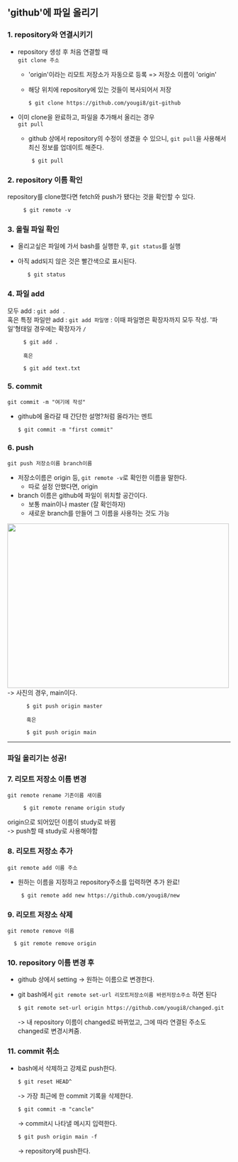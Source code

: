 ## 'github'에 파일 올리기  

### 1. repository와 연결시키기
* repository 생성 후 처음 연결할 때    
 `git clone 주소`  
   * 'origin'이라는 리모트 저장소가 자동으로 등록 => 저장소 이름이 'origin'  
   * 해당 위치에 repository에 있는 것들이 복사되어서 저장  

         $ git clone https://github.com/yougi8/git-github  
         
 * 이미 clone을 완료하고, 파일을 추가해서 올리는 경우  
  `git pull`  
    * github 상에서 repository의 수정이 생겼을 수 있으니, `git pull`을 사용해서 최신 정보를 업데이트 해준다.  
    
           $ git pull   
         
         
### 2. repository 이름 확인  
repository를 clone했다면 fetch와 push가 됐다는 것을 확인할 수 있다.  

         $ git remote -v  
         
### 3. 올릴 파일 확인  
* 올리고싶은 파일에 가서 bash를 실행한 후, `git status`를 실행  
* 아직 add되지 않은 것은 빨간색으로 표시된다.  
      
         $ git status  

### 4. 파일 add  
모두 add : `git add . `  
혹은 특정 파일만 add : `git add 파일명`  : 이때 파일명은 확장자까지 모두 작성. '파일'형태일 경우에는 확장자가 `/`  

         $ git add . 
        
         혹은  
         
         $ git add text.txt  
         
### 5. commit  
`git commit -m "여기에 작성"`  
   * github에 올라갈 때 간단한 설명?처럼 올라가는 멘트  
      
         $ git commit -m "first commit"  
        
### 6. push  
`git push 저장소이름 branch이름`  
   * 저장소이름은 origin 등, `git remote -v`로 확인한 이름을 말한다.  
      * 따로 설정 안했다면, origin  
   * branch 이름은 github에 파일이 위치할 공간이다.  
      * 보통 main이나 master (잘 확인하자)  
      * 새로운 branch를 만들어 그 이름을 사용하는 것도 가능  
   <img src="https://user-images.githubusercontent.com/51251702/103765306-5189cd00-5060-11eb-8119-e194ff4b2d94.PNG" width="500" height="370">  
    -> 사진의 경우, main이다.  
    
          $ git push origin master  
          
          혹은  
          
          $ git push origin main  
          
***

### 파일 올리기는 성공!  

### 7. 리모트 저장소 이름 변경  
`git remote rename 기존이름 새이름`  
         
         $ git remote rename origin study  
         
 origin으로 되어있던 이름이 study로 바뀜  
 -> push할 때 study로 사용해야함  
 
### 8. 리모트 저장소 추가  
`git remote add 이름 주소`  
  * 원하는 이름을 지정하고 repository주소를 입력하면 추가 완료!  
     
         $ git remote add new https://github.com/yougi8/new  
         
### 9. 리모트 저장소 삭제   
`git remote remove 이름`  
 
      $ git remote remove origin  
     
### 10. repository 이름 변경 후 
 * github 상에서 setting -> 원하는 이름으로 변경한다.  
 * git bash에서  `git remote set-url 리모트저장소이름 바뀐저장소주소` 하면 된다  
 
       $ git remote set-url origin https://github.com/yougi8/changed.git  
       
   -> 내 repository 이름이 changed로 바뀌었고, 그에 따라 연결된 주소도 changed로 변경시켜줌.
   
   
### 11. commit 취소  
 * bash에서 삭제하고 강제로 push한다.  

       $ git reset HEAD^  
       
   -> 가장 최근에 한 commit 기록을 삭제한다.  
   

       $ git commit -m "cancle"  
       
   -> commit시 나타낼 메시지 입력한다.  
   
   
       $ git push origin main -f  
       
   -> repository에 push한다.  


   
      
      
         
         
    
